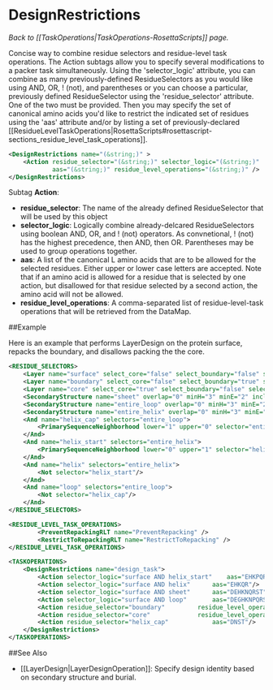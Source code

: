# DesignRestrictions
*Back to [[TaskOperations|TaskOperations-RosettaScripts]] page.*

Concise way to combine residue selectors and residue-level task operations. The Action subtags allow you to specify several modifications to a packer task simultaneously. Using the 'selector_logic' attribute, you can combine as many previously-defined ResidueSelectors as you would like using AND, OR, ! (not), and parentheses or you can choose a particular, previously defined ResidueSelector using the 'residue_selector' attribute. One of the two must be provided. Then you may specify the set of canonical amino acids you'd like to restrict the indicated set of residues using the 'aas' attribute and/or by listing a set of previously-declared [[ResidueLevelTaskOperations|RosettaScripts#rosettascript-sections_residue_level_task_operations]].

```xml
<DesignRestrictions name="(&string;)" >
    <Action residue_selector="(&string;)" selector_logic="(&string;)"
            aas="(&string;)" residue_level_operations="(&string;)" />
</DesignRestrictions>
```

Subtag **Action**:   

-   **residue_selector**: The name of the already defined ResidueSelector that will be used by this object
-   **selector_logic**: Logically combine already-delcared ResidueSelectors using boolean AND, OR, and ! (not) operators. As convnetional, ! (not) has the highest precedence, then AND, then OR. Parentheses may be used to group operations together.
-   **aas**: A list of the canonical L amino acids that are to be allowed for the selected residues. Either upper or lower case letters are accepted. Note that if an amino acid is allowed for a residue that is selected by one action, but disallowed for that residue selected by a second action, the amino acid will not be allowed.
-   **residue_level_operations**: A comma-separated list of residue-level-task operations that will be retrieved from the DataMap.


##Example

Here is an example that performs LayerDesign on the protein surface, repacks the boundary, and disallows packing the the core. 

```xml
<RESIDUE_SELECTORS>
	<Layer name="surface" select_core="false" select_boundary="false" select_surface="true" use_sidechain_neighbors="true"/>
	<Layer name="boundary" select_core="false" select_boundary="true" select_surface="false" use_sidechain_neighbors="true"/>
	<Layer name="core" select_core="true" select_boundary="false" select_surface="false" use_sidechain_neighbors="true"/>
	<SecondaryStructure name="sheet" overlap="0" minH="3" minE="2" include_terminal_loops="false" use_dssp="true" ss="E"/>
	<SecondaryStructure name="entire_loop" overlap="0" minH="3" minE="2" include_terminal_loops="true" use_dssp="true" ss="L"/>
	<SecondaryStructure name="entire_helix" overlap="0" minH="3" minE="2" include_terminal_loops="false" use_dssp="true" ss="H"/>
	<And name="helix_cap" selectors="entire_loop">
		<PrimarySequenceNeighborhood lower="1" upper="0" selector="entire_helix"/>
	</And>
	<And name="helix_start" selectors="entire_helix">
		<PrimarySequenceNeighborhood lower="0" upper="1" selector="helix_cap"/>
	</And>
	<And name="helix" selectors="entire_helix">
		<Not selector="helix_start"/>
	</And>
	<And name="loop" selectors="entire_loop">
		<Not selector="helix_cap"/>
	</And>
</RESIDUE_SELECTORS>

<RESIDUE_LEVEL_TASK_OPERATIONS>
        <PreventRepackingRLT name="PreventRepacking" />
        <RestrictToRepackingRLT name="RestrictToRepacking" />
</RESIDUE_LEVEL_TASK_OPERATIONS>

<TASKOPERATIONS>
	<DesignRestrictions name="design_task">
		<Action selector_logic="surface AND helix_start"	aas="EHKPQR"/>
		<Action selector_logic="surface AND helix"		aas="EHKQR"/>
		<Action selector_logic="surface AND sheet"		aas="DEHKNQRST"/>
		<Action selector_logic="surface AND loop"		aas="DEGHKNPQRST"/>
		<Action residue_selector="boundary"			residue_level_operations="RestrictToRepacking"/>
		<Action residue_selector="core"				residue_level_operations="PreventRepacking"/>
		<Action residue_selector="helix_cap"			aas="DNST"/>
	</DesignRestrictions>
</TASKOPERATIONS>

```


##See Also

* [[LayerDesign|LayerDesignOperation]]: Specify design identity based on secondary structure and burial.
